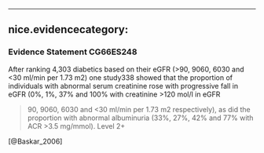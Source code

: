 
---
nice.evidencecategory: 
---

### Evidence Statement CG66ES248
After ranking 4,303 diabetics based on their eGFR (>90, 9060, 6030 and <30 ml/min per
1.73 m2) one study338 showed that the proportion of individuals with abnormal serum creatinine
rose with progressive fall in eGFR (0%, 1%, 37% and 100% with creatinine >120 mol/l in eGFR
>90, 9060, 6030 and <30 ml/min per 1.73 m2 respectively), as did the proportion with
abnormal albuminuria (33%, 27%, 42% and 77% with ACR >3.5 mg/mmol). Level 2+

[@Baskar_2006]

